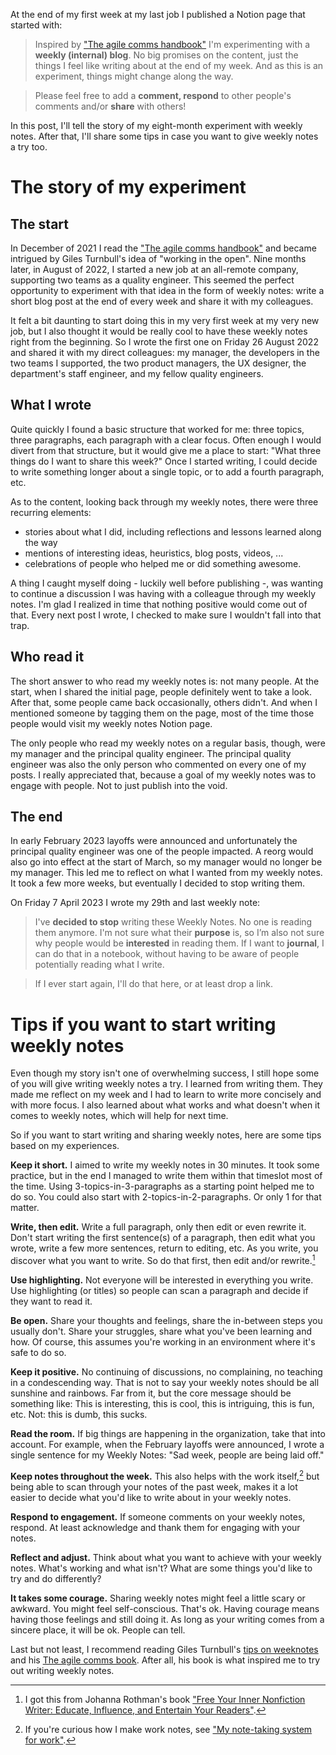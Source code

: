 <!--
.. title: My seven-month experiment of sharing weekly notes at work
.. slug: my-seven-month-experiment-of-sharing-weekly-notes-at-work
.. date: 2023-09-03 12:35:40 UTC+02:00
.. tags: agile comms, note-taking, books, communication
.. category: misc
.. link: 
.. description: 
.. type: text
-->

At the end of my first week at my last job I published a Notion page that started with:

> Inspired by ["The agile comms handbook"](https://agilecommshandbook.com/) I'm experimenting with a __weekly (internal) blog__. No big promises on the content, just the things I feel like writing about at the end of my week. And as this is an experiment, things might change along the way.

> Please feel free to add a __comment, respond__ to other people's comments and/or __share__ with others!

In this post, I'll tell the story of my eight-month experiment with weekly notes. After that, I'll share some tips in case you want to give weekly notes a try too.


<!-- TEASER_END -->


# The story of my experiment

## The start

In December of 2021 I read the ["The agile comms handbook"](https://agilecommshandbook.com/) and became intrigued by Giles Turnbull's idea of "working in the open". Nine months later, in August of 2022, I started a new job at an all-remote company, supporting two teams as a quality engineer. This seemed the perfect opportunity to experiment with that idea in the form of weekly notes: write a short blog post at the end of every week and share it with my colleagues.

It felt a bit daunting to start doing this in my very first week at my very new job, but I also thought it would be really cool to have these weekly notes right from the beginning. So I wrote the first one on Friday 26 August 2022 and shared it with my direct colleagues: my manager, the developers in the two teams I supported, the two product managers, the UX designer, the department's staff engineer, and my fellow quality engineers.


## What I wrote

Quite quickly I found a basic structure that worked for me: three topics, three paragraphs, each paragraph with a clear focus. Often enough I would divert from that structure, but it would give me a place to start: "What three things do I want to share this week?" Once I started writing, I could decide to write something longer about a single topic, or to add a fourth paragraph, etc.

As to the content, looking back through my weekly notes, there were three recurring elements:

- stories about what I did, including reflections and lessons learned along the way
- mentions of interesting ideas, heuristics, blog posts, videos, ...
- celebrations of people who helped me or did something awesome.

A thing I caught myself doing - luckily well before publishing -, was wanting to continue a discussion I was having with a colleague through my weekly notes. I'm glad I realized in time that nothing positive would come out of that. Every next post I wrote, I checked to make sure I wouldn't fall into that trap.


## Who read it

The short answer to who read my weekly notes is: not many people. At the start, when I shared the initial page, people definitely went to take a look. After that, some people came back occasionally, others didn't. And when I mentioned someone by tagging them on the page, most of the time those people would visit my weekly notes Notion page.

The only people who read my weekly notes on a regular basis, though, were my manager and the principal quality engineer. The principal quality engineer was also the only person who commented on every one of my posts. I really appreciated that, because a goal of my weekly notes was to engage with people. Not to just publish into the void.


## The end

In early February 2023 layoffs were announced and unfortunately the principal quality engineer was one of the people impacted. A reorg would also go into effect at the start of March, so my manager would no longer be my manager. This led me to reflect on what I wanted from my weekly notes. It took a few more weeks, but eventually I decided to stop writing them.

On Friday 7 April 2023 I wrote my 29th and last weekly note:

> I've __decided to stop__ writing these Weekly Notes. No one is reading them anymore. I'm not sure what their __purpose__ is, so I’m also not sure why people would be __interested__ in reading them. If I want to __journal__, I can do that in a notebook, without having to be aware of people potentially reading what I write.

> If I ever start again, I'll do that here, or at least drop a link.




# Tips if you want to start writing weekly notes

Even though my story isn't one of overwhelming success, I still hope some of you will give writing weekly notes a try. I learned from writing them. They made me reflect on my week and I had to learn to write more concisely and with more focus. I also learned about what works and what doesn't when it comes to weekly notes, which will help for next time.

So if you want to start writing  and sharing weekly notes, here are some tips based on my experiences.

__Keep it short.__ I aimed to write my weekly notes in 30 minutes. It took some practice, but in the end I managed to write them within that timeslot most of the time. Using 3-topics-in-3-paragraphs as a starting point helped me to do so. You could also start with 2-topics-in-2-paragraphs. Or only 1 for that matter.

__Write, then edit.__ Write a full paragraph, only then edit or even rewrite it. Don't start writing the first sentence(s) of a paragraph, then edit what you wrote, write a few more sentences, return to editing, etc. As you write, you discover what you want to write. So do that first, then edit and/or rewrite.[^2]

__Use highlighting.__ Not everyone will be interested in everything you write. Use highlighting (or titles) so people can scan a paragraph and decide if they want to read it.

__Be open.__ Share your thoughts and feelings, share the in-between steps you usually don't. Share your struggles, share what you've been learning and how. Of course, this assumes you're working in an environment where it's safe to do so.

__Keep it positive.__ No continuing of discussions, no complaining, no teaching in a condescending way. That is not to say your weekly notes should be all sunshine and rainbows. Far from it, but the core message should be something like: This is interesting, this is cool, this is intriguing, this is fun, etc. Not: this is dumb, this sucks.

__Read the room.__ If big things are happening in the organization, take that into account. For example, when the February layoffs were announced, I wrote a single sentence for my Weekly Notes: "Sad week, people are being laid off."

__Keep notes throughout the week.__ This also helps with the work itself,[^3] but being able to scan through your notes of the past week, makes it a lot easier to decide what you'd like to write about in your weekly notes.

__Respond to engagement.__ If someone comments on your weekly notes, respond. At least acknowledge and thank them for engaging with your notes.

__Reflect and adjust.__ Think about what you want to achieve with your weekly notes. What's working and what isn't? What are some things you'd like to try and do differently?

__It takes some courage.__ Sharing weekly notes might feel a little scary or awkward. You might feel self-conscious. That's ok. Having courage means having those feelings and still doing it. As long as your writing comes from a sincere place, it will be ok. People can tell.


Last but not least, I recommend reading Giles Turnbull's [tips on weeknotes](https://gilest.org/weeknotes-tips.html) and his [The agile comms book](https://agilecommshandbook.com/). After all, his book is what inspired me to try out writing weekly notes.


[^2]: I got this from Johanna Rothman's book ["Free Your Inner Nonfiction Writer: Educate, Influence, and Entertain Your Readers"](https://pragprog.com/titles/d-jrnfwriter/free-your-inner-nonfiction-writer/). 

[^3]: If you're curious how I make work notes, see ["My note-taking system for work"](link://slug/my-note-taking-system-for-work).
